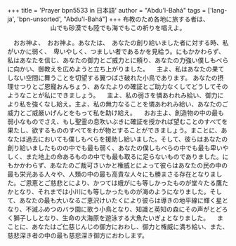 +++
title = 'Prayer bpn5533 in 日本語'
author = "Abdu'l-Bahá"
tags = ['lang-ja', 'bpn-unsorted', "Abdu'l-Bahá"]
+++
布教のため各地に旅する者は、
　　　　　　　山でも砂漠でも陸でも海でもこの祈りを唱えよ。
 
　おお神よ、　おお神よ。あなたは、　あなたの創り給いました者に対する時、私がいかに弱く、　卑いやしく、つましい者であるかを見給う。にもかかわらず、私はあなたを信じ、あなたの御力とご威力とに頼り、あなたの力強い僕しもべらに向かい、御教えを広めようと立ち上がりました。
　主よ、私はあなたの果てしない空間に舞うことを切望する翼つばさ破れた小鳥であります。
あなたの摂理せつりとご恩寵おんちょう、あなたよりの確証とご助力なくしてどうしてそのようなことが私にできましょう。
　主よ、私の弱さを憐あわれみ給い、御力により私を強くなし給え。主よ、私の無力なることを憐あわれみ給い、あなたのご威力とご威厳いげんとをもって私を助け給え。
　おお主よ、創造物の中の最も弱小なものでさえ、もし聖霊の息吹いぶきに確証を授かれば望むことのすべてを果たし、欲するもののすべてをわが物とすることができましょう。まことに、あなたは過去においても僕しもべらを援助し給いました。そして、彼らはあなたの創り給いましたものの中でも最も弱く、あなたの僕しもべらの中でも最も卑いやしく、また地上の命あるものの中でも最も取るに足らないものでありました。にもかかわらず、あなたのご裁可さいかと権威とによって彼らはあなたの民の中の最も栄光ある人々や、人類の中の最も高貴な人々にも勝まさる存在となりました。ご恩恵とご慈悲とにより、かつては蛾がにも等しかったものが堂々たる鷹たかとなり、それまでは小川にも等しかったものが海のようになりました。そして、あなたの最も大いなるご恵沢けいたくにより彼らは導きの地平線に輝く星となり、不滅ふめつのバラ園に歌う小鳥となり、知識と英知の森にその声がとどろく獅子ししとなり、生命の大海原を遊泳する大魚たいぎょとなりました。
　まことに、あなたはご仁慈じんじの御方におわし、御力と権威に満ち給い、また、慈悲深き者の中の最も慈悲深き御方におわします。
